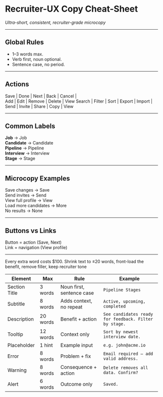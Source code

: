 # Recruiter-UX Copy Cheat-Sheet  
*Ultra-short, consistent, recruiter-grade microcopy*

---

## Global Rules  
- 1–3 words max.  
- Verb first, noun optional.  
- Sentence case, no period.  

---

## Actions  
Save | Done | Next | Back | Cancel |  
Add | Edit | Remove | Delete |  View
Search | Filter | Sort | Export | Import |  
Send | Invite | Share | Copy | View  

---

## Common Labels  
**Job** → Job  
**Candidate** → Candidate  
**Pipeline** → Pipeline  
**Interview** → Interview  
**Stage** → Stage  

---

## Microcopy Examples  
Save changes → Save  
Send invites → Send  
View full profile → View  
Load more candidates → More  
No results → None  

---

## Buttons vs Links  
Button = action (Save, Next)  
Link = navigation (View profile)

---
Every extra word costs $100. Shrink text to ≤20 words, front-load the benefit, remove filler, keep recruiter tone

| Element       | Max      | Rule                      | Example                                               |
| ------------- | -------- | ------------------------- | ---------------------------------|
| Section Title | 3 words  | Noun first, sentence case | `Pipeline Stages`                                     |
| Subtitle      | 8 words  | Adds context, no repeat   | `Active, upcoming, completed`                         |
| Description   | 20 words | Benefit + action          | `See candidates ready for feedback. Filter by stage.` |
| Tooltip       | 12 words | Context only              | `Sort by newest interview date.`                      |
| Placeholder   | 1 hint   | Example input             | `e.g. john@acme.io`                                   |
| Error         | 8 words  | Problem + fix             | `Email required – add valid address.`                 |
| Warning       | 8 words  | Consequence + action      | `Delete removes all data. Confirm?`                   |
| Alert         | 6 words  | Outcome only              | `Saved.`                                              |